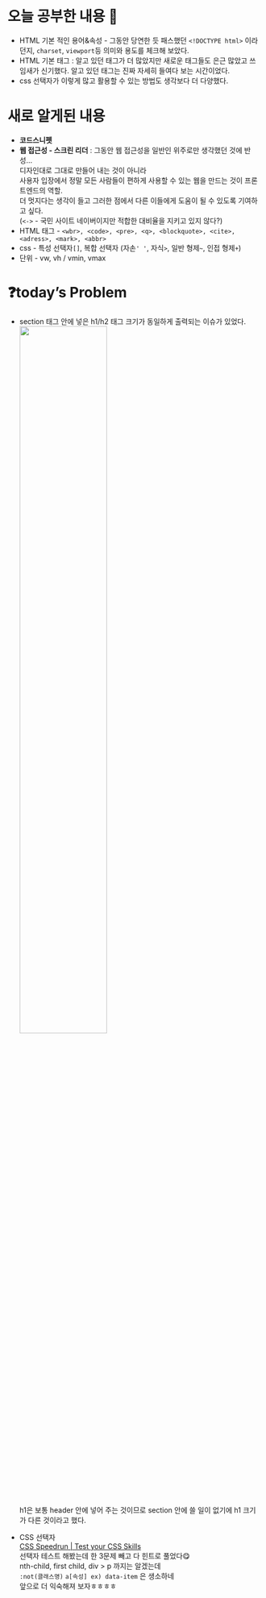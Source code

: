 # 오늘 공부한 내용 🌼
- HTML 기본 적인 용어&속성 - 그동안 당연한 듯 패스했던 `<!DOCTYPE html>` 이라던지, `charset`, `viewport`등 의미와 용도를 체크해 보았다.
- HTML 기본 태그 : 알고 있던 태그가 더 많았지만 새로운 태그들도 은근 많았고 쓰임새가 신기했다. 알고 있던 태그는 진짜 자세히 들여다 보는 시간이었다.
- css 선택자가 이렇게 많고 활용할 수 있는 방법도 생각보다 더 다양했다.

# 새로 알게된 내용


- **코드스니펫**
- **웹 접근성 - 스크린 리더** : 그동안 웹 접근성을 일반인 위주로만 생각했던 것에 반성…<br>디자인대로 그대로 만들어 내는 것이 아니라 <br>사용자 입장에서 정말 모든 사람들이 편하게 사용할 수 있는 웹을 만드는 것이 프론트엔드의 역할. <br>더 멋지다는 생각이 들고 그러한 점에서 다른 이들에게 도움이 될 수 있도록 기여하고 싶다. <br>(`<->` - 국민 사이트 네이버이지만 적합한 대비율을 지키고 있지 않다?)
- HTML 태그 - `<wbr>, <code>, <pre>, <q>, <blockquote>, <cite>, <adress>, <mark>, <abbr>`
- css - 특성 선택자`[]`, 복합 선택자 (자손`' '`, 자식`>`, 일반 형제`~`, 인접 형제`+`)
- 단위 - vw, vh / vmin, vmax


# ❓today’s Problem

- section 태그 안에 넣은 h1/h2 태그 크기가 동일하게 출력되는 이슈가 있었다.<img src="https://user-images.githubusercontent.com/105140201/222381137-f395723a-904b-4f02-8180-eb4827c326a7.png" width=60% ><br>h1은 보통 header 안에 넣어 주는 것이므로 section 안에 쓸 일이 없기에 h1 크기가 다른 것이라고 했다.

- CSS 선택자<br>
[CSS Speedrun | Test your CSS Skills](https://css-speedrun.netlify.app/)<br>
선택자 테스트 해봤는데 한 3문제 빼고 다 힌트로 풀었다😋<br>
nth-child, first child, div > p 까지는 알겠는데<br>
`:not(클래스명)` `a[속성] ex) data-item` 은 생소하네<br>
앞으로 더 익숙해져 보자ㅎㅎㅎㅎ
